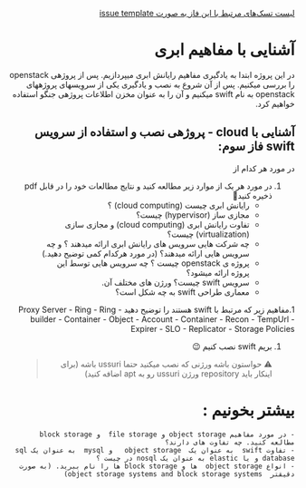 <div dir="rtl" align='right'>

[لیست تسک‌های مرتبط با این فاز به صورت issue template](./issue-Phase03.md)

#  آشنایی با مفاهیم ابری
در این پروژه ابتدا به یادگیری مفاهیم رایانش ابری میپردازیم. پس از پروژهی openstack را بررسی میکنیم.
پس از آن شروع به نصب و یادگیری یکی از سروِیسهای پروژههای openstack به نام swift میکنیم و آن را به عنوان مخزن اطلاعات پروژهی جنگو استفاده خواهیم کرد.

##  آشنایی با cloud  - پروژهی نصب و استفاده از سرویس swift فاز سوم:

در مورد هر کدام از 
1. در مورد هر یک از موارد زیر مطالعه کنید و نتایج مطالعات خود را در قابل  pdf ذخیره کنید:memo:
    -   رایانش ابری چیست (cloud computing) ؟ 
    -   مجازی ساز (hypervisor) چیست؟
    -   تفاوت رایانش ابری (cloud computing) و مجازی سازی (virtualization) چیست؟
    - چه شرکت هایی سرویس های رایانش ابری ارائه میدهند ؟ و چه سرویس هایی ارائه میدهند؟ (در مورد هرکدام کمی توضیح دهید.)
    -   پروژه ی openstack چیست ؟ چه سرویس هایی توسط این پروژه ارائه میشود؟
    -   سرویس swift چیست؟ ورژن های مختلف آن.
    -   معماری طراحی  swift به چه شکل است؟

1.مفاهیم زیر که مرتبط با swift هستند را توضیح دهید
    - Proxy Server
    - Ring
    - Ring builder
    - Container
    - Object
    - Account
    - Container
    - Recon
    - TempUrl
    - Expirer
    - SLO
    - Replicator
    - Storage Policies
1. بریم swift نصب کنیم :wink:
    > :warning: حواستون باشه ورژنی که نصب میکنید حتما ussuri باشه (برای اینکار باید repository ورژن ussuri رو به apt اضافه کنید)
    
# بیشتر بخونیم :
    - در مورد مفاهیم object storage و file storage  و block storage  مطالعه کنید. چه تفاوت های دارند؟
    - تفاوت swift  به عنوان یک  object storage   و mysql  به عنوان یک sql database و یا elastic به عنوان یک nosql در چیست ؟
    - انواع object storage  ها و block storage ها را نام ببرید. (به صورت دقیقتر  object storage systems and block storage systems)

</div>
